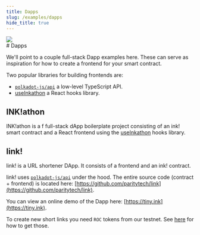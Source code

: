 ```yaml
---
title: Dapps
slug: /examples/dapps
hide_title: true
---
```


<img src="/img/title/balloons-2.svg" className="titlePic" />

<div class="translateTodo">
# Dapps

We'll point to a couple full-stack Dapp examples here.
These can serve as inspiration for how to create a frontend for your
smart contract.

Two popular libraries for building frontends are:

* [`polkadot-js/api`](https://github.com/polkadot-js/api) a low-level TypeScript API.
* [useInkathon](https://github.com/scio-labs/use-inkathon) a React hooks library.

## INK!athon

INK!athon is a f full-stack dApp boilerplate project consisting of
an ink! smart contract and a React frontend using the
[useInkathon](https://github.com/scio-labs/use-inkathon) hooks library.

## link!

link! is a URL shortener DApp. It consists of a frontend and an ink! contract.

link! uses [`polkadot-js/api`](https://github.com/polkadot-js/api) under the hood.
The entire source code (contract + frontend) is located here:
[https://github.com/paritytech/link](https://github.com/paritytech/link).

You can view an online demo of the Dapp here: [https://tiny.ink](https://tiny.ink).

To create new short links you need `ROC` tokens from our testnet.
See [here](/testnet) for how to get those.
</div>